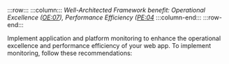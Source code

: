 :::row:::
    :::column:::
        *Well-Architected Framework benefit: Operational Excellence ([OE:07](/azure/well-architected/operational-excellence/observability)), Performance Efficiency ([PE:04](/azure/well-architected/performance-efficiency/collect-performance-data)*
    :::column-end:::
:::row-end:::

Implement application and platform monitoring to enhance the operational excellence and performance efficiency of your web app. To implement monitoring, follow these recommendations: